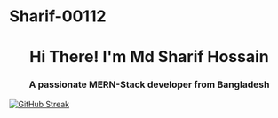 # Sharif-00112

<h1 align="center">Hi There! I'm Md Sharif Hossain</h1>
<h3 align="center">A passionate MERN-Stack developer from Bangladesh</h3>

[![GitHub Streak](https://github-readme-streak-stats.herokuapp.com?user=Sharif-00112&theme=react)](https://git.io/streak-stats)
